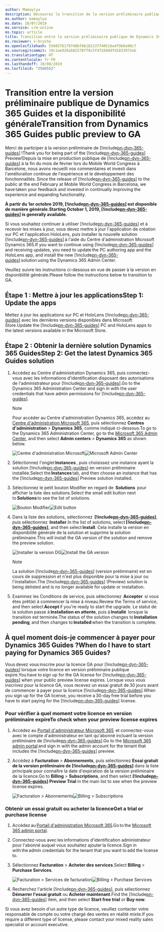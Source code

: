 ```yaml
---
author: Mamaylya
description: Découvrez la transition de la version préliminaire publique de Dynamics 365 Guides vers la version en disponibilité générale.
ms.author: mamaylya
ms.date: 10/07/2019
ms.service: crm-online
ms.topic: article
title: Transition entre la version préliminaire publique de Dynamics 365 Guides et la disponibilité générale
ms.reviewer: v-brycho
ms.openlocfilehash: 5560376179748bf4b182137f40516a4f9b0a98c7
ms.sourcegitcommit: 19c1ae926ab82578ff9c5f472840dfd1833972eb
ms.translationtype: HT
ms.contentlocale: fr-FR
ms.lasthandoff: 10/08/2019
ms.locfileid: "2566552"
---
```

# <a name="transition-from-dynamics-365-guides-public-preview-to-ga"></a><span data-ttu-id="5d3db-103">Transition entre la version préliminaire publique de Dynamics 365 Guides et la disponibilité générale</span><span class="sxs-lookup"><span data-stu-id="5d3db-103">Transition from Dynamics 365 Guides public preview to GA</span></span>

<span data-ttu-id="5d3db-104">Merci de participer à la version préliminaire de [!include[pn-dyn-365-guides](../includes/pn-dyn-365-guides.md)] !</span><span class="sxs-lookup"><span data-stu-id="5d3db-104">Thank you for being part of the [!include[pn-dyn-365-guides](../includes/pn-dyn-365-guides.md)] Preview!</span></span><span data-ttu-id="5d3db-105">Depuis la mise en production publique de [!include[pn-dyn-365-guides](../includes/pn-dyn-365-guides.md)] à la fin du mois de février lors du Mobile World Congress à Barcelone, nous avons recueilli vos commentaires et investi dans l'amélioration continue de l'expérience et le développement des fonctionnalités.</span><span class="sxs-lookup"><span data-stu-id="5d3db-105"> Since the release of [!include[pn-dyn-365-guides](../includes/pn-dyn-365-guides.md)] to the public at the end February at Mobile World Congress in Barcelona, we have taken your feedback and invested in continually improving the experience and expanding functionality.</span></span>  
 
<span data-ttu-id="5d3db-106">**À partir du 1er octobre 2019, [!include[pn-dyn-365-guides](../includes/pn-dyn-365-guides.md)] est disponible de manière générale.**</span><span class="sxs-lookup"><span data-stu-id="5d3db-106">**Starting October 1, 2019, [!include[pn-dyn-365-guides](../includes/pn-dyn-365-guides.md)] is generally available.**</span></span>  
 
<span data-ttu-id="5d3db-107">Si vous souhaitez continuer à utiliser [!include[pn-dyn-365-guides](../includes/pn-dyn-365-guides.md)] et à recevoir les mises à jour, vous devez mettre à jour l'application de création sur PC et l'application HoloLens, puis installer la nouvelle solution [!include[pn-dyn-365-guides](../includes/pn-dyn-365-guides.md)] à l'aide du Centre d'administration Microsoft Dynamics 365.</span><span class="sxs-lookup"><span data-stu-id="5d3db-107">If you want to continue using [!include[pn-dyn-365-guides](../includes/pn-dyn-365-guides.md)] and receiving updates, you need to update the PC authoring app and the HoloLens app, and install the new [!include[pn-dyn-365-guides](../includes/pn-dyn-365-guides.md)] solution using the Dynamics 365 Admin Center.</span></span>  
 
<span data-ttu-id="5d3db-108">Veuillez suivre les instructions ci-dessous en vue de passer à la version en disponibilité générale.</span><span class="sxs-lookup"><span data-stu-id="5d3db-108">Please follow the instructions below to transition to GA.</span></span>  
 
## <a name="step-1-update-the-apps"></a><span data-ttu-id="5d3db-109">Étape 1 : Mettre à jour les applications</span><span class="sxs-lookup"><span data-stu-id="5d3db-109">Step 1: Update the apps</span></span>  

<span data-ttu-id="5d3db-110">Mettez à jour les applications sur PC et HoloLens [!include[pn-dyn-365-guides](../includes/pn-dyn-365-guides.md)] avec les dernières versions disponibles dans Microsoft Store.</span><span class="sxs-lookup"><span data-stu-id="5d3db-110">Update the [!include[pn-dyn-365-guides](../includes/pn-dyn-365-guides.md)] PC and HoloLens apps to the latest versions available in the Microsoft Store.</span></span> 
 
## <a name="step-2-get-the-latest-dynamics-365-guides-solution"></a><span data-ttu-id="5d3db-111">Étape 2 : Obtenir la dernière solution Dynamics 365 Guides</span><span class="sxs-lookup"><span data-stu-id="5d3db-111">Step 2: Get the latest Dynamics 365 Guides solution</span></span> 

1. <span data-ttu-id="5d3db-112">Accédez au Centre d'administration Dynamics 365, puis connectez-vous avec les informations d'identification disposant des autorisations de l'administrateur pour [!include[pn-dyn-365-guides](../includes/pn-dyn-365-guides.md)].</span><span class="sxs-lookup"><span data-stu-id="5d3db-112">Go to the Dynamics 365 Administration Center and sign in with the user credentials that have admin permissions for [!include[pn-dyn-365-guides](../includes/pn-dyn-365-guides.md)].</span></span> 

   > [!NOTE]
   > <span data-ttu-id="5d3db-113">Pour accéder au Centre d'administration Dynamics 365, accédez au [Centre d'administration Microsoft 365](https://admin.microsoft.com/AdminPortal/Home), puis sélectionnez **Centres d'administration** > **Dynamics 365**, comme indiqué ci-dessous.</span><span class="sxs-lookup"><span data-stu-id="5d3db-113">To go to the Dynamics 365 Administration Center, go to the [Microsoft 365 Admin Center](https://admin.microsoft.com/AdminPortal/Home), and then select **Admin centers** > **Dynamics 365** as shown below.</span></span>
   
   <span data-ttu-id="5d3db-114">![Centre d'administration Microsoft](media/microsoft-admin-center.PNG "Centre d'administration Microsoft")</span><span class="sxs-lookup"><span data-stu-id="5d3db-114">![Microsoft Admin Center](media/microsoft-admin-center.PNG "Microsoft Admin Center")</span></span> 

2. <span data-ttu-id="5d3db-115">Sélectionnez l'onglet **Instances** , puis choisissez une instance ayant la solution [!include[pn-dyn-365-guides](../includes/pn-dyn-365-guides.md)] en version préliminaire installée.</span><span class="sxs-lookup"><span data-stu-id="5d3db-115">Select the **Instances** tab, and then choose an instance that has the [!include[pn-dyn-365-guides](../includes/pn-dyn-365-guides.md)] Preview solution installed.</span></span> 

3. <span data-ttu-id="5d3db-116">Sélectionnez le petit bouton Modifier en regard de  **Solutions**  pour afficher la liste des solutions.</span><span class="sxs-lookup"><span data-stu-id="5d3db-116">Select the small edit button next to **Solutions** to see the list of solutions.</span></span>  

   <span data-ttu-id="5d3db-117">![Bouton Modifier](media/small-edit-button.PNG "Bouton Modifier")</span><span class="sxs-lookup"><span data-stu-id="5d3db-117">![Edit button](media/small-edit-button.PNG "Edit button")</span></span>  

4. <span data-ttu-id="5d3db-118">Dans la liste des solutions, sélectionnez  **[!include[pn-dyn-365-guides](../includes/pn-dyn-365-guides.md)]**, puis sélectionnez  **Installer**.</span><span class="sxs-lookup"><span data-stu-id="5d3db-118">In the list of solutions, select **[!include[pn-dyn-365-guides](../includes/pn-dyn-365-guides.md)]**, and then select **Install**.</span></span> <span data-ttu-id="5d3db-119">Cela installe la version en disponibilité générale de la solution et supprime la solution préliminaire.</span><span class="sxs-lookup"><span data-stu-id="5d3db-119">This will install the GA version of the solution and remove the preview solution.</span></span>  

   <span data-ttu-id="5d3db-120">![Installer la version DG](media/install-ga-version.PNG "Installer la version DG")</span><span class="sxs-lookup"><span data-stu-id="5d3db-120">![Install the GA version](media/install-ga-version.PNG "Install the GA version")</span></span>  
   
   > [!NOTE]
   > <span data-ttu-id="5d3db-121">La solution [!include[pn-dyn-365-guides](../includes/pn-dyn-365-guides.md)] (version préliminaire) est en cours de suppression et n'est plus disponible pour la mise à jour ou l'installation.</span><span class="sxs-lookup"><span data-stu-id="5d3db-121">The [!include[pn-dyn-365-guides](../includes/pn-dyn-365-guides.md)] (Preview) solution is being delisted and is no longer available for update or installation.</span></span>
   
5. <span data-ttu-id="5d3db-122">Examinez les Conditions de service, puis sélectionnez  **Accepter**  si vous êtes prêt(e) à commencer la mise à niveau.</span><span class="sxs-lookup"><span data-stu-id="5d3db-122">Review the Terms of service, and then select **Accept** if you're ready to start the upgrade.</span></span> <span data-ttu-id="5d3db-123">Le statut de la solution passe à **Installation en attente**, puis à **Installé**  lorsque la transition est terminée.</span><span class="sxs-lookup"><span data-stu-id="5d3db-123">The status of the solution changes to **Installation pending**, and then changes to **Installed** when the transition is complete.</span></span> 

## <a name="when-do-i-have-to-start-paying-for-dynamics-365-guides"></a><span data-ttu-id="5d3db-124">À quel moment dois-je commencer à payer pour Dynamics 365 Guides ?</span><span class="sxs-lookup"><span data-stu-id="5d3db-124">When do I have to start paying for Dynamics 365 Guides?</span></span>

<span data-ttu-id="5d3db-125">Vous devez vous inscrire pour la licence GA pour [!include[pn-dyn-365-guides](../includes/pn-dyn-365-guides.md)] lorsque votre licence en version préliminaire publique expire.</span><span class="sxs-lookup"><span data-stu-id="5d3db-125">You have to sign up for the GA license for [!include[pn-dyn-365-guides](../includes/pn-dyn-365-guides.md)] when your public preview license expires.</span></span> <span data-ttu-id="5d3db-126">Lorsque vous vous inscrivez pour la licence GA, vous recevez un essai gratuit de 30 jours avant de commencer à payer pour la licence [!include[pn-dyn-365-guides](../includes/pn-dyn-365-guides.md)].</span><span class="sxs-lookup"><span data-stu-id="5d3db-126">When you sign up for the GA license, you receive a 30-day free trial before you have to start paying for the [!include[pn-dyn-365-guides](../includes/pn-dyn-365-guides.md)] license.</span></span>   

### <a name="to-check-when-your-preview-license-expires"></a><span data-ttu-id="5d3db-127">Pour vérifier à quel moment votre licence en version préliminaire expire</span><span class="sxs-lookup"><span data-stu-id="5d3db-127">To check when your preview license expires</span></span>

1. <span data-ttu-id="5d3db-128">Accédez au [Portail d'administrateur Microsoft 365](https://admin.microsoft.com/)  et connectez-vous avec le compte d'administrateur en tant qu'abonné incluant la version préliminaire de [!include[pn-dyn-365-guides](../includes/pn-dyn-365-guides.md)].</span><span class="sxs-lookup"><span data-stu-id="5d3db-128">Go to the [Microsoft 365 admin portal](https://admin.microsoft.com/) and sign in with the admin account for the tenant that includes the [!include[pn-dyn-365-guides](../includes/pn-dyn-365-guides.md)] preview.</span></span>  

2. <span data-ttu-id="5d3db-129">Accédez à **Facturation** > **Abonnements**, puis sélectionnez **Essai gratuit de la version préliminaire de [!include[pn-dyn-365-guides](../includes/pn-dyn-365-guides.md)]** dans la liste principale pour connaître la date d'expiration de la version préliminaire de la licence.</span><span class="sxs-lookup"><span data-stu-id="5d3db-129">Go to **Billing** > **Subscriptions**, and then select **[!include[pn-dyn-365-guides](../includes/pn-dyn-365-guides.md)] Preview Trial** in the main list to see when the preview license expires.</span></span> 

   <span data-ttu-id="5d3db-130">![Facturation > Abonnements](media/guides-preview-billing.PNG "Facturation > Abonnements")</span><span class="sxs-lookup"><span data-stu-id="5d3db-130">![Billing > Subscriptions](media/guides-preview-billing.PNG "Billing > Subscriptions")</span></span>  

### <a name="get-a-trial-or-purchase-license"></a><span data-ttu-id="5d3db-131">Obtenir un essai gratuit ou acheter la licence</span><span class="sxs-lookup"><span data-stu-id="5d3db-131">Get a trial or purchase license</span></span>

1. <span data-ttu-id="5d3db-132">Accédez au [Portail d'administration Microsoft 365](http://admin.microsoft.com).</span><span class="sxs-lookup"><span data-stu-id="5d3db-132">Go to the [Microsoft 365 admin portal](http://admin.microsoft.com).</span></span>

2. <span data-ttu-id="5d3db-133">Connectez-vous avec les informations d'identification administrateur pour l'abonné auquel vous souhaitez ajouter la licence.</span><span class="sxs-lookup"><span data-stu-id="5d3db-133">Sign in with the admin credentials for the tenant that you want to add the license to.</span></span>

3. <span data-ttu-id="5d3db-134">Sélectionnez **Facturation** > **Acheter des services**.</span><span class="sxs-lookup"><span data-stu-id="5d3db-134">Select **Billing** > **Purchase Services**.</span></span>

   <span data-ttu-id="5d3db-135">![Facturation > Services de facturation](media/guides-ga-billing.PNG "Facturation > Services de facturation")</span><span class="sxs-lookup"><span data-stu-id="5d3db-135">![Billing > Purchase Services](media/guides-ga-billing.PNG "Billing > Purchase Services")</span></span>

4. <span data-ttu-id="5d3db-136">Recherchez l'article [!include[pn-dyn-365-guides](../includes/pn-dyn-365-guides.md)], puis sélectionnez **Démarrer l'essai gratuit** ou **Acheter maintenant**.</span><span class="sxs-lookup"><span data-stu-id="5d3db-136">Find the [!include[pn-dyn-365-guides](../includes/pn-dyn-365-guides.md)] item, and then select **Start free trial** or **Buy now**.</span></span> 

<span data-ttu-id="5d3db-137">Si vous avez besoin d'un autre type de licence, veuillez contacter votre responsable de compte ou votre chargé des ventes en réalité mixte.</span><span class="sxs-lookup"><span data-stu-id="5d3db-137">If you require a different type of license, please contact your mixed reality sales specialist or account executive.</span></span>  
 




